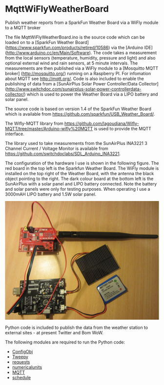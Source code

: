 # MqttWiFlyWeatherBoard
Publish weather reports from a SparkFun Weather Board via a WiFly module to a MQTT broker

The file MqttWiFlyWeatherBoard.ino is the source code which can be loaded on to a [SparkFun Weather Board] (https://www.sparkfun.com/products/retired/10586) via the [Arduino IDE] (http://www.arduino.cc/en/Main/Software). The code takes a measurement from the local sensors (temperature, humidity, pressure and light) and also optional external wind and rain sensors, at 5 minute intervals. The measurements are then published via a WiFly module to a [Mosquitto MQTT broker] (http://mosquitto.org/) running on a Raspberry PI. For infomation about MQTT see http://mqtt.org/. Code is also included to enable the publishing of data from a [SunAirPlus Solar Power Controller/Data Collector] (http://www.switchdoc.com/sunairplus-solar-power-controllerdata-collector/) which is used to power the Weather Board via a LIPO battery and solar panel.

The source code is based on version 1.4 of the SparkFun Weather Board which is available from https://github.com/sparkfun/USB_Weather_Board/.

The Wifly-MQTT library from https://github.com/lagoudiana/Wifly-MQTT/tree/master/Arduino-wifly%20MQTT is used to provide the MQTT interface.

The library used to take measurements from the SunAirPlus INA3221 3 Channel Current / Voltage Monitor is available from https://github.com/switchdoclabs/SDL_Arduino_INA3221.

The configuration of the hardware I use is shown in the following figure. The red board in the top left is the Sparkfun Weather Board. The WiFly module is installed on the top right of the Weather Board, with the antenna the black object pointing to the right. The dark colour board at the bottom left is the SunAirPlus with a solar panel and LIPO battery connected. Note the battery and solar panels were only for testing purposes. When operating I use a 3000mAH LIPO battery and 1.5W solar panel.

![Weather Station Hardware Components](images/WeatherStationComponents.JPG)

Python code is included to publish the data from the weather station to external sites - at present Twitter and Bom WoW.

The following modules are required to run the Python code:
* [ConfigObj](https://github.com/DiffSK/configobj)
* [Tweepy](https://github.com/tweepy/tweepy)
* [requests](https://github.com/kennethreitz/requests)
* [numericalunits](https://github.com/sbyrnes321/numericalunits)
* [MQTT](https://pypi.python.org/pypi/paho-mqtt)
* [schedule](https://github.com/dbader/schedule)

